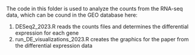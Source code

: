 The code in this folder is used to analyze the counts from the RNA-seq data, which can be cound in the GEO database here:

1. DESeq2_2023.R reads the counts files and determines the differential expression for each gene
2. run_DE_visualizations_2023.R creates the graphics for the paper from the differential expression data
